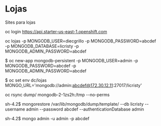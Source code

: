 # Lojas
Sites para lojas

oc login https://api.starter-us-east-1.openshift.com


oc lojas -p MONGODB_USER=diecgrillo -p MONGODB_PASSWORD=abcdef -p MONGODB_DATABASE=licristy -p MONGODB_ADMIN_PASSWORD=abcdef

$ oc new-app mongodb-persistent -p MONGODB_USER=admin -p MONGODB_PASSWORD=abcdef -p MONGODB_ADMIN_PASSWORD=abcdef

$ oc set env dc/lojas MONGO_URL='mongodb://admin:abcdef@172.30.12.11:27017/licristy'

oc rsync dump/ mongodb-2-1zs2h:/tmp --no-perms

sh-4.2$ mongorestore /var/lib/mongodb/dump/template/ --db licristy --username admin --password abcdef --authenticationDatabase admin

sh-4.2$ mongo admin -u admin -p abcdef
